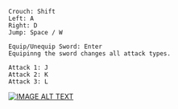 ```
Crouch: Shift
Left: A
Right: D
Jump: Space / W

Equip/Unequip Sword: Enter
Equipinng the sword changes all attack types.

Attack 1: J
Attack 2: K
Attack 3: L
```

[![IMAGE ALT TEXT](http://img.youtube.com/vi/ev_U9nrI-GU/0.jpg)](http://www.youtube.com/watch?v=ev_U9nrI-GU "Palm")
